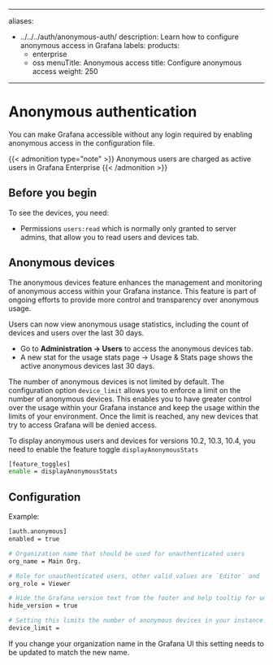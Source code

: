 -----

aliases:

- ../../../auth/anonymous-auth/
  description: Learn how to configure anonymous access in Grafana
  labels:
  products:
  - enterprise
  - oss
    menuTitle: Anonymous access
    title: Configure anonymous access
    weight: 250

-----

# Anonymous authentication

You can make Grafana accessible without any login required by enabling anonymous access in the configuration file.

{{\< admonition type="note" \>}}
Anonymous users are charged as active users in Grafana Enterprise
{{\< /admonition \>}}

## Before you begin

To see the devices, you need:

- Permissions `users:read` which is normally only granted to server admins, that allow you to read users and devices tab.

## Anonymous devices

The anonymous devices feature enhances the management and monitoring of anonymous access within your Grafana instance. This feature is part of ongoing efforts to provide more control and transparency over anonymous usage.

Users can now view anonymous usage statistics, including the count of devices and users over the last 30 days.

- Go to **Administration -\> Users** to access the anonymous devices tab.
- A new stat for the usage stats page -\> Usage & Stats page shows the active anonymous devices last 30 days.

The number of anonymous devices is not limited by default. The configuration option `device_limit` allows you to enforce a limit on the number of anonymous devices. This enables you to have greater control over the usage within your Grafana instance and keep the usage within the limits of your environment. Once the limit is reached, any new devices that try to access Grafana will be denied access.

To display anonymous users and devices for versions 10.2, 10.3, 10.4, you need to enable the feature toggle `displayAnonymousStats`

``` bash
[feature_toggles]
enable = displayAnonymousStats
```

## Configuration

Example:

``` bash
[auth.anonymous]
enabled = true

# Organization name that should be used for unauthenticated users
org_name = Main Org.

# Role for unauthenticated users, other valid values are `Editor` and `Admin`
org_role = Viewer

# Hide the Grafana version text from the footer and help tooltip for unauthenticated users (default: false)
hide_version = true

# Setting this limits the number of anonymous devices in your instance. Any new anonymous devices added after the limit has been reached will be denied access.
device_limit =
```

If you change your organization name in the Grafana UI this setting needs to be updated to match the new name.
